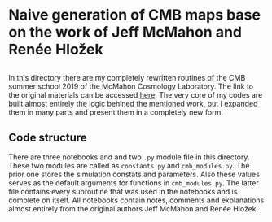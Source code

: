 # Naive generation of CMB maps base on the work of Jeff McMahon and Renée Hložek

## 
In this directory there are my completely rewritten routines of the CMB summer school 2019 of the McMahon Cosmology Laboratory. The link to the original materials can be accessed [here](https://sites.google.com/umich.edu/mcmahoncosmology/cmb-school). The very core of my codes are built almost entirely the logic behined the mentioned work, but I expanded them in many parts and present them in a completely new form.

## Code structure
There are three notebooks and and two `.py` module file in this directory. These two modules are called as `constants.py` and `cmb_modules.py`. The prior one stores the simulation constats and parameters. Also these values serves as the default arguments for functions in `cmb_modules.py`. The latter file contains every subroutine that was used in the notebooks and is complete on itself. All notebooks contain notes, comments and explanations almost entirely from the original authors Jeff McMahon and Renée Hložek.